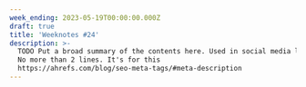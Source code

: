 ```yaml
---
week_ending: 2023-05-19T00:00:00.000Z
draft: true
title: 'Weeknotes #24'
description: >-
  TODO Put a broad summary of the contents here. Used in social media links etc.
  No more than 2 lines. It's for this
  https://ahrefs.com/blog/seo-meta-tags/#meta-description
---
```


